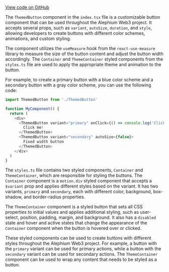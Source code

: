 [View code on GitHub](https://github.com/alephium/alephium-web3/.autodoc/docs/json/packages/web3-react/src/components/Common/ThemedButton)

The `ThemedButton` component in the `index.tsx` file is a customizable button component that can be used throughout the Alephium Web3 project. It accepts several props, such as `variant`, `autoSize`, `duration`, and `style`, allowing developers to create buttons with different color schemes, animations, and custom styling.

The component utilizes the `useMeasure` hook from the `react-use-measure` library to measure the size of the button content and adjust the button width accordingly. The `Container` and `ThemeContainer` styled components from the `styles.ts` file are used to apply the appropriate theme and animation to the button.

For example, to create a primary button with a blue color scheme and a secondary button with a gray color scheme, you can use the following code:

```javascript
import ThemedButton from './ThemedButton'

function MyComponent() {
  return (
    <div>
      <ThemedButton variant="primary" onClick={() => console.log('Clicked!')}>
        Click me!
      </ThemedButton>
      <ThemedButton variant="secondary" autoSize={false}>
        Fixed width button
      </ThemedButton>
    </div>
  )
}
```

The `styles.ts` file contains two styled components, `Container` and `ThemeContainer`, which are responsible for styling the buttons. The `Container` component is a `motion.div` styled component that accepts a `$variant` prop and applies different styles based on the variant. It has two variants, `primary` and `secondary`, each with different color, background, box-shadow, and border-radius properties.

The `ThemeContainer` component is a styled button that sets all CSS properties to initial values and applies additional styling, such as user-select, position, padding, margin, and background. It also has a `disabled` state and hover and active states that change the appearance of the `Container` component when the button is hovered over or clicked.

These styled components can be used to create buttons with different styles throughout the Alephium Web3 project. For example, a button with the `primary` variant can be used for primary actions, while a button with the `secondary` variant can be used for secondary actions. The `ThemeContainer` component can be used to wrap any content that needs to be styled as a button.
